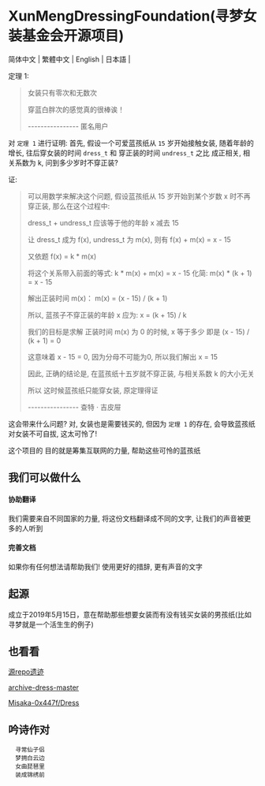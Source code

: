 # XunMengDressingFoundation(寻梦女装基金会开源项目)

 简体中文 | 繁體中文 | English | 日本語 |

定理 1: 
> 女装只有零次和无数次
> 
> 穿蓝白胖次的感觉真的很棒诶！
> 
> ---------------- 匿名用户

对 `定理 1` 进行证明: 
首先, 假设一个可爱蓝孩纸从 `15` 岁开始接触女装, 随着年龄的增长, 往后穿女装的时间 `dress_t` 和 穿正装的时间 `undress_t` 之比 成正相关, 相关系数为 k, 问到多少岁时不穿正装?

证: 

> 可以用数学来解决这个问题, 假设蓝孩纸从 15 岁开始到某个岁数 x 时不再穿正装, 那么在这个过程中: 
>
> dress_t + undress_t 应该等于他的年龄 x 减去 15
>
> 让 dress_t 成为 f(x), undress_t 为 m(x), 则有 f(x) + m(x) = x - 15
> 
> 又依题 f(x) = k * m(x)
>
> 将这个关系带入前面的等式: k * m(x) + m(x) = x - 15  化简: m(x) * (k + 1) = x - 15
> 
> 解出正装时间 m(x)： m(x) = (x - 15) / (k + 1)
>
> 所以, 蓝孩子不穿正装的年龄 x 应为: x = (k + 15) / k
>
> 我们的目标是求解 正装时间 m(x) 为 0 的时候, x 等于多少 即是 (x - 15) / (k + 1) = 0
>
> 这意味着 x - 15 = 0, 因为分母不可能为0, 所以我们解出 x = 15
>
> 因此, 正确的结论是, 在蓝孩纸十五岁就不穿正装, 与相关系数 k 的大小无关
>
> 所以 这时候蓝孩纸只能穿女装, 原定理得证
> 
> ---------------- 查特 · 吉皮屉

这会带来什么问题? 对, 女装也是需要钱买的, 但因为 `定理 1` 的存在, 会导致蓝孩纸对女装不可自拔, 这太可怜了!

这个项目的 目的就是筹集互联网的力量, 帮助这些可怜的蓝孩纸

## 我们可以做什么

#### 协助翻译

我们需要来自不同国家的力量, 将这份文档翻译成不同的文字, 让我们的声音被更多的人听到

#### 完善文档

如果你有任何想法请帮助我们! 使用更好的措辞, 更有声音的文字

## 起源

成立于2019年5月15日，意在帮助那些想要女装而有没有钱买女装的男孩纸(比如寻梦就是一个活生生的例子)

## 也看看

[源repo遗迹](https://github.com/komeiji-satori/Dress)

[archive-dress-master](https://archive.org/details/dress-master.-7z)

[Misaka-0x447f/Dress](https://github.com/Misaka-0x447f/Dress)

## 吟诗作对

```dressing-up-language
  寻常仙子侣
  梦拥白云边
  女曲琵琶里
  装成锦绣前
```
